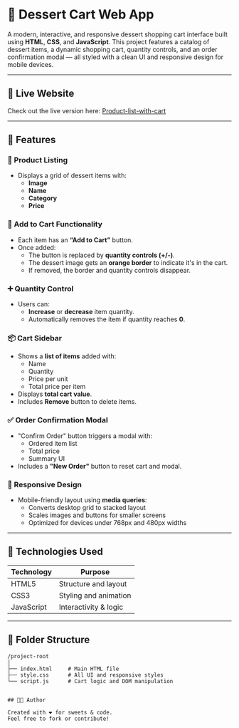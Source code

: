 # 🍰 Dessert Cart Web App

A modern, interactive, and responsive dessert shopping cart interface built using **HTML**, **CSS**, and **JavaScript**. This project features a catalog of dessert items, a dynamic shopping cart, quantity controls, and an order confirmation modal — all styled with a clean UI and responsive design for mobile devices.

---

## 🔗 Live Website

Check out the live version here: [Product-list-with-cart](https://product-list-with-cart-frontendmentor.netlify.app/)

---

## 🚀 Features

### 🧁 Product Listing
- Displays a grid of dessert items with:
  - **Image**
  - **Name**
  - **Category**
  - **Price**

### 🛒 Add to Cart Functionality
- Each item has an **“Add to Cart”** button.
- Once added:
  - The button is replaced by **quantity controls (+/-)**.
  - The dessert image gets an **orange border** to indicate it's in the cart.
  - If removed, the border and quantity controls disappear.

### ➕ Quantity Control
- Users can:
  - **Increase** or **decrease** item quantity.
  - Automatically removes the item if quantity reaches **0**.

### 📦 Cart Sidebar
- Shows a **list of items** added with:
  - Name
  - Quantity
  - Price per unit
  - Total price per item
- Displays **total cart value**.
- Includes **Remove** button to delete items.

### ✅ Order Confirmation Modal
- "Confirm Order" button triggers a modal with:
  - Ordered item list
  - Total price
  - Summary UI
- Includes a **"New Order"** button to reset cart and modal.

### 📱 Responsive Design
- Mobile-friendly layout using **media queries**:
  - Converts desktop grid to stacked layout
  - Scales images and buttons for smaller screens
  - Optimized for devices under 768px and 480px widths

---

## 🧩 Technologies Used

| Technology | Purpose              |
|------------|----------------------|
| HTML5      | Structure and layout |
| CSS3       | Styling and animation|
| JavaScript | Interactivity & logic|

---

## 📂 Folder Structure


```plaintext
/project-root
│
├── index.html     # Main HTML file
├── style.css      # All UI and responsive styles
└── script.js      # Cart logic and DOM manipulation


## 👨‍🍳 Author

Created with ❤️ for sweets & code.  
Feel free to fork or contribute!
